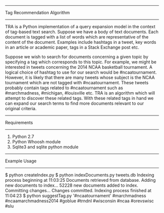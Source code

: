 _______________________________________________
Tag Recommendation Algorithm
_______________________________________________
TRA is a Python implementation of a query expansion model in the context of tag-based text search.
Suppose we have a body of text documents. Each document is tagged with a list of words which are
representative of the content of the document. Examples include hashtags in a tweet, key words in an
article or academic paper, tags in a Stack Exchange post etc.

Suppose we wish to search for documents concerning a given topic by specifying a tag which
corresponds to this topic. For example, we might be interested in tweets concerning the 2014 NCAA
basketball tournament. A logical choice of hashtag to use for our search would be #ncaatournament.
However, it is likely that there are many tweets whose subject is the NCAA tournament which are not
tagged with #ncaatournament. These tweets probably contain tags related to #ncaatournament such as
#marchmadness, #michigan, #louisville etc. TRA is an algorithm which will attempt to discover these
related tags. With these related tags in hand we can expand our search terms to find more documents
relevant to our original criteria.

_______________________________________________
Requirements
_______________________________________________

1. Python 2.7
2. Python Whoosh module
3. Sqlite3 and sqlite python module

_______________________________________________
Example Usage
_______________________________________________
$ python createIndex.py
$ python indexDocuments.py tweets.db
Indexing process beginning at  11:03:25
Documents retrieved from database. Adding new documents to index...
52228 new documents added to index. Committing changes...
Changes committed.
Indexing process finished at  11:04:23
$ python suggestTag.py '#ncaatournament'
#marchmadness
#ncaamarchmadness2014
#goblue
#trndnl
#wisconsin
#ncaa
#orevswisc
#slu

